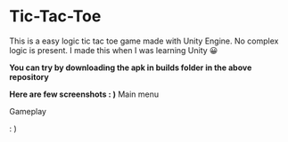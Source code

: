# Tic-Tac-Toe
 This is a easy logic tic tac toe game made with Unity Engine.
 No complex logic is present. I made this when I was learning Unity 😀 
 
 **You can try by downloading the apk in builds folder in the above repository**
 
 **Here are few screenshots : )**
 Main menu
 
 Gameplay
 
 : )
